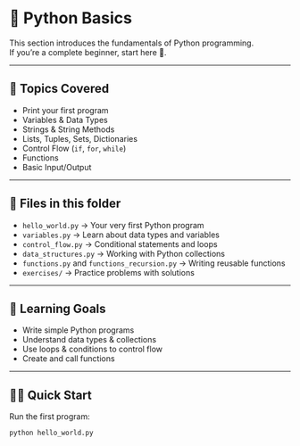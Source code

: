 # 📝 Python Basics

This section introduces the fundamentals of Python programming.  
If you’re a complete beginner, start here 🚀.

---

## 📌 Topics Covered
- Print your first program
- Variables & Data Types
- Strings & String Methods
- Lists, Tuples, Sets, Dictionaries
- Control Flow (`if`, `for`, `while`)
- Functions
- Basic Input/Output

---

## 📂 Files in this folder
- `hello_world.py` → Your very first Python program
- `variables.py` → Learn about data types and variables
- `control_flow.py` → Conditional statements and loops
- `data_structures.py` → Working with Python collections
- `functions.py` and `functions_recursion.py` → Writing reusable functions
- `exercises/` → Practice problems with solutions

---

## 🎯 Learning Goals
- Write simple Python programs
- Understand data types & collections
- Use loops & conditions to control flow
- Create and call functions

---

## 🧑‍💻 Quick Start
Run the first program:
```bash
python hello_world.py
